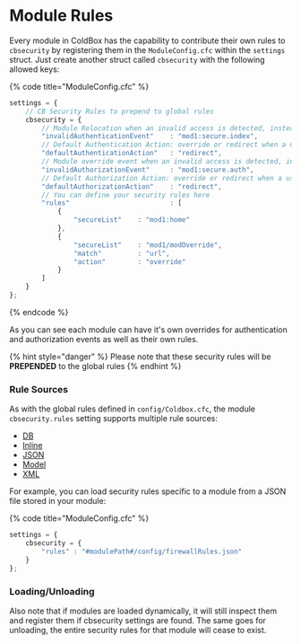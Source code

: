 # Module Rules

Every module in ColdBox has the capability to contribute their own rules to `cbsecurity` by registering them in the `ModuleConfig.cfc` within the `settings` struct.  Just create another struct called `cbsecurity` with the following allowed keys:

{% code title="ModuleConfig.cfc" %}
```javascript
settings = {
	// CB Security Rules to prepend to global rules
	cbsecurity = {
		// Module Relocation when an invalid access is detected, instead of each rule declaring one.
		"invalidAuthenticationEvent" 	: "mod1:secure.index",
		// Default Authentication Action: override or redirect when a user has not logged in
		"defaultAuthenticationAction"	: "redirect",
		// Module override event when an invalid access is detected, instead of each rule declaring one.
		"invalidAuthorizationEvent"		: "mod1:secure.auth",
		// Default Authorization Action: override or redirect when a user does not have enough permissions to access something
		"defaultAuthorizationAction"	: "redirect",
		// You can define your security rules here
		"rules"							: [
			{
				"secureList" 	: "mod1:home"
			},
			{
				"secureList" 	: "mod1/modOverride",
				"match"			: "url",
				"action"		: "override"
			}
		]
	}
};
```
{% endcode %}

As you can see each module can have it's own overrides for authentication and authorization events as well as their own rules.

{% hint style="danger" %}
Please note that these security rules will be **PREPENDED** to the global rules
{% endhint %}


### Rule Sources

As with the global rules defined in `config/Coldbox.cfc`, the module `cbsecurity.rules` setting supports multiple rule sources:

* [DB](untitled)
* [Inline](inline-rules)
* [JSON](json-properties)
* [Model](model-rules)
* [XML](xml-properties)

For example, you can load security rules specific to a module from a JSON file stored in your module:

{% code title="ModuleConfig.cfc" %}
```javascript
settings = {
	cbsecurity = {
		"rules" : "#modulePath#/config/firewallRules.json"
	}
};
```

### Loading/Unloading

Also note that if modules are loaded dynamically, it will still inspect them and register them if cbsecurity settings are found.  The same goes for unloading, the entire security rules for that module will cease to exist.

